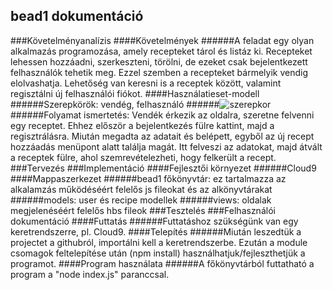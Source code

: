 ## bead1 dokumentáció
###Követelményanalízis
####Követelmények
######A feladat egy olyan alkalmazás programozása, amely recepteket tárol és listáz ki. Recepteket lehessen hozzáadni, szerkeszteni, törölni, de ezeket csak bejelentkezett felhasználók tehetik meg. Ezzel szemben a recepteket bármelyik vendig elolvashatja. Lehetőség van keresni is a receptek között, valamint regisztálni új felhasználói fiókot.
####Használatieset-modell
######Szerepkörök: vendég, felhasználó
######![szerepkor](https://cloud.githubusercontent.com/assets/14218102/10869402/fc82e4a8-80ae-11e5-937c-e29ffaaf5ec5.png)
######Folyamat ismertetés: Vendék érkezik az oldalra, szeretne felvenni egy receptet. Ehhez először a bejelentkezés fülre kattint, majd a regisztrálásra. Miután megadta az adatait és belépett, egyből az új recept hozzáadás menüpont alatt találja magát. Itt felveszi az adatokat, majd átvált a receptek fülre, ahol szemrevételezheti, hogy felkerült a recept.
###Tervezés
###Implementáció
####Fejlesztői környezet
######Cloud9
####Mappaszerkezet
######bead1 főkönyvtár: ez tartalmazza az alkalamzás működéséért felelős js fileokat és az alkönyvtárakat
######models: user és recipe modellek
######views: oldalak megjelenéséért felelős hbs fileok
###Tesztelés
###Felhasználói dokumentáció
####Futtatás
######Futtatáshoz szükségünk van egy keretrendszerre, pl. Cloud9.
####Telepítés
######Miután leszedtük a projectet a githubról, importálni kell a keretrendszerbe. Ezután a module csomagok feltelepítése után (npm install) használhatjuk/fejleszthetjük a programot.
####Program használata
######A főkönyvtárból futtatható a program a "node index.js" paranccsal.

